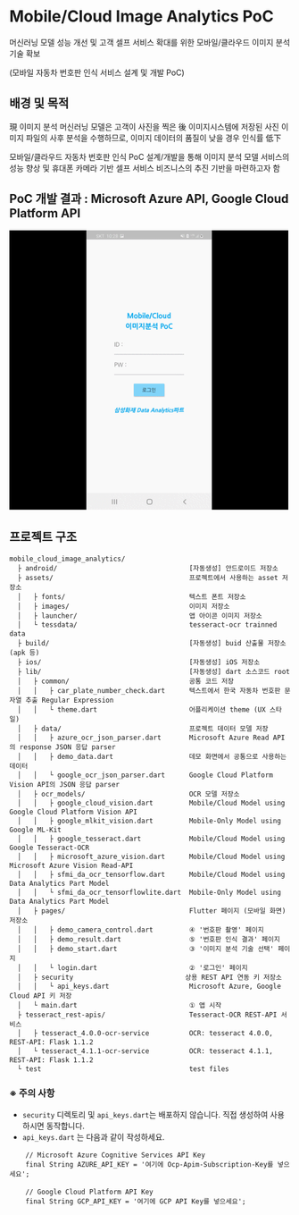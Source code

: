 # Mobile/Cloud Image Analytics PoC
머신러닝 모델 성능 개선 및 고객 셀프 서비스 확대를 위한 모바일/클라우드 이미지 분석 기술 확보

(모바일 자동차 번호판 인식 서비스 설계 및 개발 PoC)

## 배경 및 목적

現 이미지 분석 머신러닝 모델은 고객이 사진을 찍은 後 이미지시스템에 저장된 사진 이미지 파일의
사후 분석을 수행하므로, 이미지 데이터의 품질이 낮을 경우 인식률 低下

모바일/클라우드 자동차 번호판 인식 PoC 설계/개발을 통해 이미지 분석 모델 서비스의 성능 향상 및 휴대폰 카메라 기반 셀프 서비스 비즈니스의 추진 기반을 마련하고자 함


## PoC 개발 결과 : Microsoft Azure API, Google Cloud Platform API

![Demo](MobileCloudImageAnalyticsPoC_DEMO_Azure_GCP.gif)

## 프로젝트 구조

```
mobile_cloud_image_analytics/
  ├ android/                                 [자동생성] 안드로이드 저장소
  ├ assets/                                  프로젝트에서 사용하는 asset 저장소
  │   ├ fonts/                               텍스트 폰트 저장소
  │   ├ images/                              이미지 저장소
  │   ├ launcher/                            앱 아이콘 이미지 저장소
  │   └ tessdata/                            tesseract-ocr trainned data
  ├ build/                                   [자동생성] buid 산출물 저장소 (apk 등)
  ├ ios/                                     [자동생성] iOS 저장소
  ├ lib/                                     [자동생성] dart 소스코드 root
  │   ├ common/                              공통 코드 저장
  │   │   ├ car_plate_number_check.dart      텍스트에서 한국 자동차 번호판 문자열 추출 Regular Expression
  │   │   └ theme.dart                       어플리케이션 theme (UX 스타일)
  │   ├ data/                                프로젝트 데이터 모델 저장
  │   │   ├ azure_ocr_json_parser.dart       Microsoft Azure Read API의 response JSON 응답 parser
  │   │   ├ demo_data.dart                   데모 화면에서 공통으로 사용하는 데이터
  │   │   └ google_ocr_json_parser.dart      Google Cloud Platform Vision API의 JSON 응답 parser
  │   ├ ocr_models/                          OCR 모델 저장소
  │   │   ├ google_cloud_vision.dart         Mobile/Cloud Model using Google Cloud Platform Vision API
  │   │   ├ google_mlkit_vision.dart         Mobile-Only Model using Google ML-Kit
  │   │   ├ google_tesseract.dart            Mobile/Cloud Model using Google Tesseract-OCR
  │   │   ├ microsoft_azure_vision.dart      Mobile/Cloud Model using Microsoft Azure Vision Read-API
  │   │   ├ sfmi_da_ocr_tensorflow.dart      Mobile/Cloud Model using Data Analytics Part Model
  │   │   └ sfmi_da_ocr_tensorflowlite.dart  Mobile-Only Model using Data Analytics Part Model
  │   ├ pages/                               Flutter 페이지 (모바일 화면) 저장소
  │   │   ├ demo_camera_control.dart         ④ '번호판 촬영' 페이지
  │   │   ├ demo_result.dart                 ⑤ '번호판 인식 결과' 페이지
  │   │   ├ demo_start.dart                  ③ '이미지 분석 기술 선택' 페이지
  │   │   └ login.dart                       ② '로그인' 페이지
  │   ├ security                            상용 REST API 연동 키 저장소
  │   │   └ api_keys.dart                    Microsoft Azure, Google Cloud API 키 저장
  │   └ main.dart                            ① 앱 시작
  ├ tesseract_rest-apis/                     Tesseract-OCR REST-API 서비스
  │   ├ tesseract_4.0.0-ocr-service          OCR: tesseract 4.0.0, REST-API: Flask 1.1.2
  │   └ tesseract_4.1.1-ocr-service          OCR: tesseract 4.1.1, REST-API: Flask 1.1.2
  └ test                                     test files
```

### ※ 주의 사항
 - `security` 디렉토리 및 `api_keys.dart`는 배포하지 않습니다. 직접 생성하여 사용하시면 동작합니다.
 - `api_keys.dart` 는 다음과 같이 작성하세요.

```
    // Microsoft Azure Cognitive Services API Key
    final String AZURE_API_KEY = '여기에 Ocp-Apim-Subscription-Key를 넣으세요';

    // Google Cloud Platform API Key
    final String GCP_API_KEY = '여기에 GCP API Key를 넣으세요';
```

